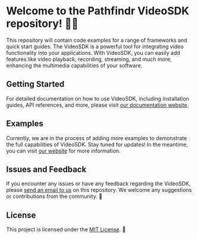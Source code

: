 # Welcome to the Pathfindr VideoSDK repository! 🎥✨

This repository will contain code examples for a range of frameworks and quick start guides. The VideoSDK is a powerful tool for integrating video functionality into your applications. With VideoSDK, you can easily add features like video playback, recording, streaming, and much more, enhancing the multimedia capabilities of your software.

## Getting Started

For detailed documentation on how to use VideoSDK, including installation guides, API references, and more, please visit [our documentation website](https://docs.pathfindr.dev).

## Examples

Currently, we are in the process of adding more examples to demonstrate the full capabilities of VideoSDK. Stay tuned for updates! In the meantime, you can visit [our website](https://pathfindr.dev) for more information.

## Issues and Feedback

If you encounter any issues or have any feedback regarding the VideoSDK, please [send an email to us](mailto:jeppe@pathfindr.dev) on this repository. We welcome any suggestions or contributions from the community. 💌

## License

This project is licensed under the [MIT License](LICENSE). 📝
